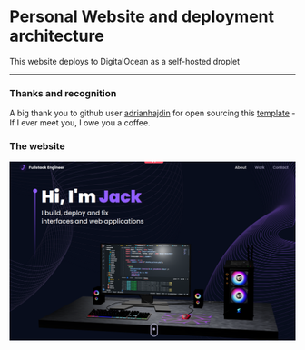 # Personal Website and deployment architecture
This website deploys to DigitalOcean as a self-hosted droplet

---
### Thanks and recognition
A big thank you to github user [adrianhajdin](https://github.com/adrianhajdin/) for open sourcing this [template](https://github.com/adrianhajdin/project_3D_developer_portfolio) - If I ever meet you, I owe you a coffee.

### The website
![home page](./docs/home_page.png)